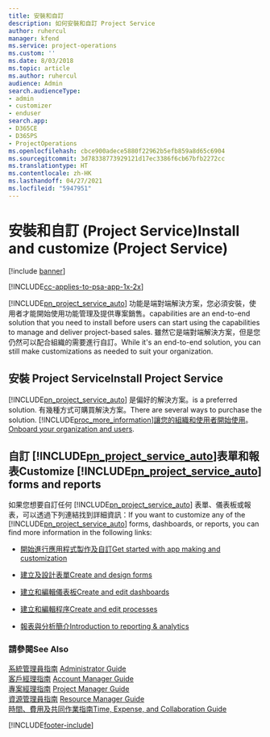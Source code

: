 ```yaml
---
title: 安裝和自訂
description: 如何安裝和自訂 Project Service
author: ruhercul
manager: kfend
ms.service: project-operations
ms.custom: ''
ms.date: 8/03/2018
ms.topic: article
ms.author: ruhercul
audience: Admin
search.audienceType:
- admin
- customizer
- enduser
search.app:
- D365CE
- D365PS
- ProjectOperations
ms.openlocfilehash: cbce900adece5880f22962b5efb859a8d65c6904
ms.sourcegitcommit: 3d78338773929121d17ec3386f6cb67bfb2272cc
ms.translationtype: HT
ms.contentlocale: zh-HK
ms.lasthandoff: 04/27/2021
ms.locfileid: "5947951"
---
```

# <a name="install-and-customize-project-service"></a><span data-ttu-id="f3dab-103">安裝和自訂 (Project Service)</span><span class="sxs-lookup"><span data-stu-id="f3dab-103">Install and customize (Project Service)</span></span>

[!include [banner](../includes/psa-now-project-operations.md)]

[!INCLUDE[cc-applies-to-psa-app-1x-2x](../includes/cc-applies-to-psa-app-1x-2x.md)]

[!INCLUDE[pn_project_service_auto](../includes/pn-project-service-auto.md)] <span data-ttu-id="f3dab-104">功能是端對端解決方案，您必須安裝，使用者才能開始使用功能管理及提供專案銷售。</span><span class="sxs-lookup"><span data-stu-id="f3dab-104">capabilities are an end-to-end solution that you need to install before users can start using the capabilities to manage and deliver project-based sales.</span></span> <span data-ttu-id="f3dab-105">雖然它是端對端解決方案，但是您仍然可以配合組織的需要進行自訂。</span><span class="sxs-lookup"><span data-stu-id="f3dab-105">While it's an end-to-end solution, you can still make customizations as needed to suit your organization.</span></span>  
<!-- TODO: I expect to find the information on how to get and install this here. Please find that and add it here. Same for Project Service.--> 
  
## <a name="install-project-service"></a><span data-ttu-id="f3dab-106">安裝 Project Service</span><span class="sxs-lookup"><span data-stu-id="f3dab-106">Install Project Service</span></span>  
 [!INCLUDE[pn_project_service_auto](../includes/pn-project-service-auto.md)] <span data-ttu-id="f3dab-107">是偏好的解決方案。</span><span class="sxs-lookup"><span data-stu-id="f3dab-107">is a preferred solution.</span></span> <span data-ttu-id="f3dab-108">有幾種方式可購買解決方案。</span><span class="sxs-lookup"><span data-stu-id="f3dab-108">There are several ways to purchase the solution.</span></span> [!INCLUDE[proc_more_information](../includes/proc-more-information.md)]<span data-ttu-id="f3dab-109">[讓您的組織和使用者開始使用](/dynamics365/customerengagement/on-premises/admin/onboard-your-organization-and-users-to-dynamics-365-online)。</span><span class="sxs-lookup"><span data-stu-id="f3dab-109">[Onboard your organization and users](/dynamics365/customerengagement/on-premises/admin/onboard-your-organization-and-users-to-dynamics-365-online).</span></span>  
  
## <a name="customize-pn_project_service_auto-forms-and-reports"></a><span data-ttu-id="f3dab-110">自訂 [!INCLUDE[pn_project_service_auto](../includes/pn-project-service-auto.md)]表單和報表</span><span class="sxs-lookup"><span data-stu-id="f3dab-110">Customize [!INCLUDE[pn_project_service_auto](../includes/pn-project-service-auto.md)] forms and reports</span></span>  
 <span data-ttu-id="f3dab-111">如果您想要自訂任何 [!INCLUDE[pn_project_service_auto](../includes/pn-project-service-auto.md)] 表單、儀表板或報表，可以透過下列連結找到詳細資訊：</span><span class="sxs-lookup"><span data-stu-id="f3dab-111">If you want to customize any of the [!INCLUDE[pn_project_service_auto](../includes/pn-project-service-auto.md)] forms, dashboards, or reports, you can find more information in the following links:</span></span>  
  
- [<span data-ttu-id="f3dab-112">開始進行應用程式製作及自訂</span><span class="sxs-lookup"><span data-stu-id="f3dab-112">Get started with app making and customization</span></span>](/dynamics365/customerengagement/on-premises/customize/getting-started-customization)  
  
- [<span data-ttu-id="f3dab-113">建立及設計表單</span><span class="sxs-lookup"><span data-stu-id="f3dab-113">Create and design forms</span></span>](/dynamics365/customerengagement/on-premises/customize/create-design-forms)  
  
- [<span data-ttu-id="f3dab-114">建立和編輯儀表板</span><span class="sxs-lookup"><span data-stu-id="f3dab-114">Create and edit dashboards</span></span>](/dynamics365/customerengagement/on-premises/customize/create-edit-dashboards)  
  
- [<span data-ttu-id="f3dab-115">建立和編輯程序</span><span class="sxs-lookup"><span data-stu-id="f3dab-115">Create and edit processes</span></span>](/dynamics365/customerengagement/on-premises/customize/guide-staff-through-common-tasks-processes)  
  
- [<span data-ttu-id="f3dab-116">報表與分析簡介</span><span class="sxs-lookup"><span data-stu-id="f3dab-116">Introduction to reporting & analytics</span></span>](/dynamics365/customerengagement/on-premises/analytics/reporting-analytics-with-dynamics-365)  
  
### <a name="see-also"></a><span data-ttu-id="f3dab-117">請參閱</span><span class="sxs-lookup"><span data-stu-id="f3dab-117">See Also</span></span>  
 <span data-ttu-id="f3dab-118">[系統管理員指南](../psa/admin-guide.md) </span><span class="sxs-lookup"><span data-stu-id="f3dab-118">[Administrator Guide](../psa/admin-guide.md) </span></span>  
 <span data-ttu-id="f3dab-119">[客戶經理指南](../psa/account-manager-guide.md) </span><span class="sxs-lookup"><span data-stu-id="f3dab-119">[Account Manager Guide](../psa/account-manager-guide.md) </span></span>  
 <span data-ttu-id="f3dab-120">[專案經理指南](../psa/project-manager-guide.md) </span><span class="sxs-lookup"><span data-stu-id="f3dab-120">[Project Manager Guide](../psa/project-manager-guide.md) </span></span>  
 <span data-ttu-id="f3dab-121">[資源管理員指南](../psa/resource-manager-guide.md) </span><span class="sxs-lookup"><span data-stu-id="f3dab-121">[Resource Manager Guide](../psa/resource-manager-guide.md) </span></span>  
 [<span data-ttu-id="f3dab-122">時間、費用及共同作業指南</span><span class="sxs-lookup"><span data-stu-id="f3dab-122">Time, Expense, and Collaboration Guide</span></span>](../psa/time-expense-collaboration-guide.md)


[!INCLUDE[footer-include](../includes/footer-banner.md)]